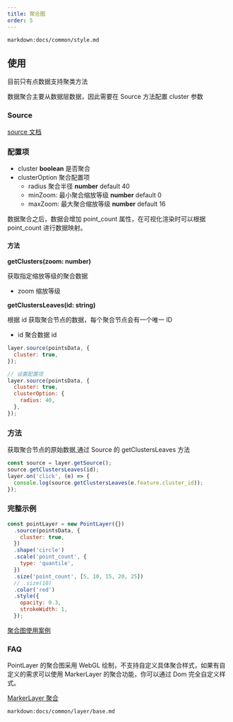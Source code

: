 ```yaml
---
title: 聚合图
order: 5
---
```


`markdown:docs/common/style.md`

## 使用

目前只有点数据支持聚类方法

数据聚合主要从数据层数据，因此需要在 Source 方法配置 cluster 参数

### Source

[source 文档](../source/source)

### 配置项

- cluster **boolean** 是否聚合
- clusterOption 聚合配置项
  - radius 聚合半径 **number** default 40
  - minZoom: 最小聚合缩放等级 **number** default 0
  - maxZoom: 最大聚合缩放等级 **number** default 16

数据聚合之后，数据会增加 point_count 属性，在可视化渲染时可以根据 point_count 进行数据映射。

#### 方法

**getClusters(zoom: number)**

获取指定缩放等级的聚合数据

- zoom 缩放等级

**getClustersLeaves(id: string)**

根据 id 获取聚合节点的数据，每个聚合节点会有一个唯一 ID

- id 聚合数据 id

```javascript
layer.source(pointsData, {
  cluster: true,
});

// 设置配置项
layer.source(pointsData, {
  cluster: true,
  clusterOption: {
    radius: 40,
  },
});
```

### 方法

获取聚合节点的原始数据,通过 Source 的 getClustersLeaves 方法

```javascript
const source = layer.getSource();
source.getClustersLeaves(id);
layer.on('click', (e) => {
  console.log(source.getClustersLeaves(e.feature.cluster_id));
});
```

### 完整示例

```javascript
const pointLayer = new PointLayer({})
  .source(pointsData, {
    cluster: true,
  })
  .shape('circle')
  .scale('point_count', {
    type: 'quantile',
  })
  .size('point_count', [5, 10, 15, 20, 25])
  // .size(10)
  .color('red')
  .style({
    opacity: 0.3,
    strokeWidth: 1,
  });
```

[聚合图使用案例](../../../examples/point/cluster#cluster)

### FAQ

PointLayer 的聚合图采用 WebGL 绘制，不支持自定义具体聚合样式，如果有自定义的需求可以使用 MarkerLayer 的聚合功能，你可以通过 Dom 完全自定义样式。

[MarkerLayer 聚合](../component/markerLayer)

`markdown:docs/common/layer/base.md`
